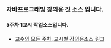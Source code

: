 ### 자바프로그래밍 강의용 깃 소스 입니다.
#### 5주차 1교시 작업소스입니다.
- [교수의 모든 주차_교시별 강의용소스 링크](https://github.com/kimilguk/java/branches/all)
